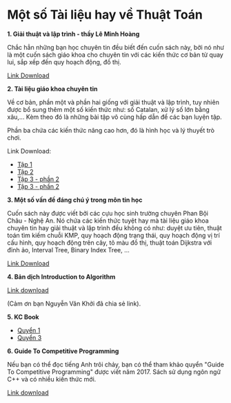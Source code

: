 # Một số Tài liệu hay về Thuật Toán

**1. Giải thuật và lập trình - thầy Lê Minh Hoàng**


Chắc hẳn những bạn học chuyên tin đều biết đến cuốn sách này, bởi nó như là một cuốn sách giáo khoa cho chuyên tin với các kiến thức cơ bản từ quay lui, sắp xếp đến quy hoạch động, đồ thị.

[Link Download](https://drive.google.com/file/d/0BwcTB8a10LBwV1J3T2xDTGhQNmM/view?usp=sharing)

**2. Tài liệu giáo khoa chuyên tin**

Về cơ bản, phần một và phần hai giống với giải thuật và lập trình, tuy nhiên được bổ sung thêm một số kiến thức như: số Catalan, xử lý số lớn bằng xâu,... Kèm theo đó là những bài tập vô cùng hấp dẫn để các bạn luyện tập.

Phần ba chứa các kiến thức nâng cao hơn, đó là hình học và lý thuyết trò chơi.

Link Download:

 - [Tập 1](https://drive.google.com/file/d/0BwcTB8a10LBweWxNcExnVzF5dG8/view?usp=sharing)
 - [Tập 2](https://drive.google.com/file/d/0BwcTB8a10LBwY2kzV0dTMEhYb0E/view?usp=sharing)
 - [Tập 3 - phần 2](https://drive.google.com/file/d/0BwcTB8a10LBwTFBGREdfbnNFYXM/view?usp=sharing)
 - [Tập 3 - phần 2](https://drive.google.com/file/d/0BwcTB8a10LBwdjVOeE10b0tIZ00/view?usp=sharing)

**3. Một số vấn đề đáng chú ý trong môn tin học**

Cuốn sách này được viết bởi các cựu học sinh trường chuyên Phan Bội Châu - Nghệ An. Nó chứa các kiến thức tuyệt hay mà tài liệu giáo khoa chuyên tin hay giải thuật và lập trình đều không có như: duyệt ưu tiên, thuật toán tìm kiếm chuỗi KMP, quy hoạch động trạng thái, quy hoạch động vị trí cấu hình, quy hoạch động trên cây, tô màu đồ thị, thuật toán Dijkstra với đỉnh ảo, Interval Tree, Binary Index Tree, ...

[Link Download](https://drive.google.com/file/d/0BwcTB8a10LBwZHh0c3p0M2NqZ1E/view?usp=sharing)

**4. Bản dịch Introduction to Algorithm**

[Link download](https://drive.google.com/file/d/0B2B4YFwy4LhWWl9NV2pyQno1S0U/view)

(Cảm ơn bạn Nguyễn Văn Khởi đã chia sẻ link).

**5. KC Book**

- [Quyển 1](https://drive.google.com/file/d/0B6O77opfHxDDV1lxdF9jWHVUZDA/view?usp=sharing)
- [Quyển 3](https://drive.google.com/file/d/0BwcTB8a10LBwSmZFdGhSY1lMNVU/view?usp=sharing)

**6. Guide To Competitive Programming**

Nếu bạn có thể đọc tiếng Anh trôi chảy, bạn có thể tham khảo quyển "Guide To Competitive Programming" được viết năm 2017. Sách sử dụng ngôn ngữ C++ và có nhiều kiến thức mới.

[Link download](https://drive.google.com/file/d/1-V14oys49VJM6oipdcaIGcLzakaR_Hkn/view?usp=sharing)